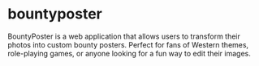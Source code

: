 # bountyposter
BountyPoster is a web application that allows users to transform their photos into custom bounty posters. Perfect for fans of Western themes, role-playing games, or anyone looking for a fun way to edit their images.
